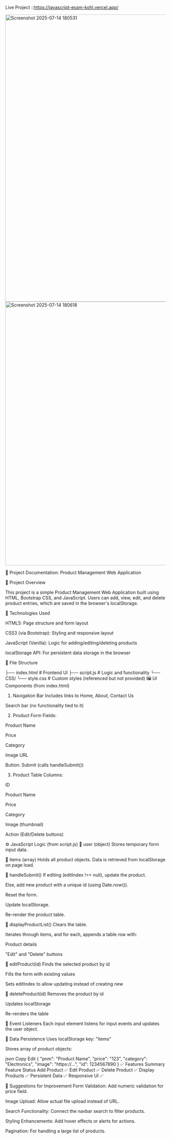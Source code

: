 Live Project ::https://javascript-exam-kohl.vercel.app/


<img width="1896" height="898" alt="Screenshot 2025-07-14 180531" src="https://github.com/user-attachments/assets/c2ec1795-eaa1-42cb-8931-12d01a9fbf26" />

<img width="1898" height="825" alt="Screenshot 2025-07-14 180618" src="https://github.com/user-attachments/assets/6479ff0a-3a22-4332-be99-1f4e62e83758" />


📄 Project Documentation: Product Management Web Application

📌 Project Overview

This project is a simple Product Management Web Application built using HTML, Bootstrap CSS, and JavaScript. Users can add, view, edit, and delete product entries, which are saved in the browser's localStorage.


🧱 Technologies Used

HTML5: Page structure and form layout

CSS3 (via Bootstrap): Styling and responsive layout

JavaScript (Vanilla): Logic for adding/editing/deleting products

localStorage API: For persistent data storage in the browser

📂 File Structure

├── index.html      # Frontend UI
├── script.js       # Logic and functionality
└── CSS/
    └── style.css   # Custom styles (referenced but not provided)
🖼️ UI Components (from index.html)

1. Navigation Bar
Includes links to Home, About, Contact Us

Search bar (no functionality tied to it)

2. Product Form
Fields:

Product Name

Price

Category

Image URL

Button: Submit (calls handleSubmit())

3. Product Table
Columns:

ID

Product Name

Price

Category

Image (thumbnail)

Action (Edit/Delete buttons)

⚙️ JavaScript Logic (from script.js)
🔹 user (object)
Stores temporary form input data.

🔹 items (array)
Holds all product objects. Data is retrieved from localStorage on page load.

🔹 handleSubmit()
If editing (editIndex !== null), update the product.

Else, add new product with a unique id (using Date.now()).

Reset the form.

Update localStorage.

Re-render the product table.

🔹 displayProductList()
Clears the table.

Iterates through items, and for each, appends a table row with:

Product details

"Edit" and "Delete" buttons

🔹 editProduct(id)
Finds the selected product by id

Fills the form with existing values

Sets editIndex to allow updating instead of creating new

🔹 deleteProduct(id)
Removes the product by id

Updates localStorage

Re-renders the table

🔹 Event Listeners
Each input element listens for input events and updates the user object.

💾 Data Persistence
Uses localStorage key: "items"

Stores array of product objects:

json
Copy
Edit
{
  "pnm": "Product Name",
  "price": "123",
  "category": "Electronics",
  "image": "https://...",
  "id": 1234567890
}
✅ Features Summary
Feature	Status
Add Product	✅
Edit Product	✅
Delete Product	✅
Display Products	✅
Persistent Data	✅
Responsive UI	✅

🚀 Suggestions for Improvement
Form Validation: Add numeric validation for price field.

Image Upload: Allow actual file upload instead of URL.

Search Functionality: Connect the navbar search to filter products.

Styling Enhancements: Add hover effects or alerts for actions.

Pagination: For handling a large list of products.
